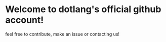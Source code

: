 # Welcome to dotlang's official github account!
feel free to contribute, make an issue or contacting us!
